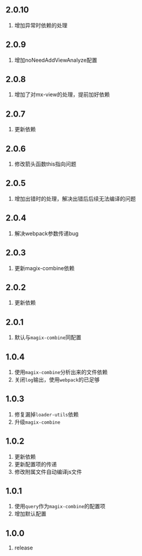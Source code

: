 ## 2.0.10
1. 增加异常时依赖的处理

## 2.0.9
1. 增加noNeedAddViewAnalyze配置

## 2.0.8
1. 增加了对mx-view的处理，提前加好依赖

## 2.0.7
1. 更新依赖

## 2.0.6
1. 修改箭头函数this指向问题

## 2.0.5
1. 增加出错时的处理，解决出错后后续无法编译的问题

## 2.0.4
1. 解决webpack参数传递bug

## 2.0.3
1. 更新magix-combine依赖

## 2.0.2
1. 更新依赖

## 2.0.1
1. 默认与`magix-combine`同配置

## 1.0.4
1. 使用`magix-combine`分析出来的文件依赖
2. 关闭`log`输出，使用`webpack`的已足够

## 1.0.3
1. 修复漏掉`loader-utils`依赖
2. 升级`magix-combine`

## 1.0.2
1. 更新依赖
2. 更新配置项的传递
3. 修改附属文件自动编译js文件

## 1.0.1
1. 使用`query`作为`magix-combine`的配置项
2. 增加默认配置

## 1.0.0
1. release